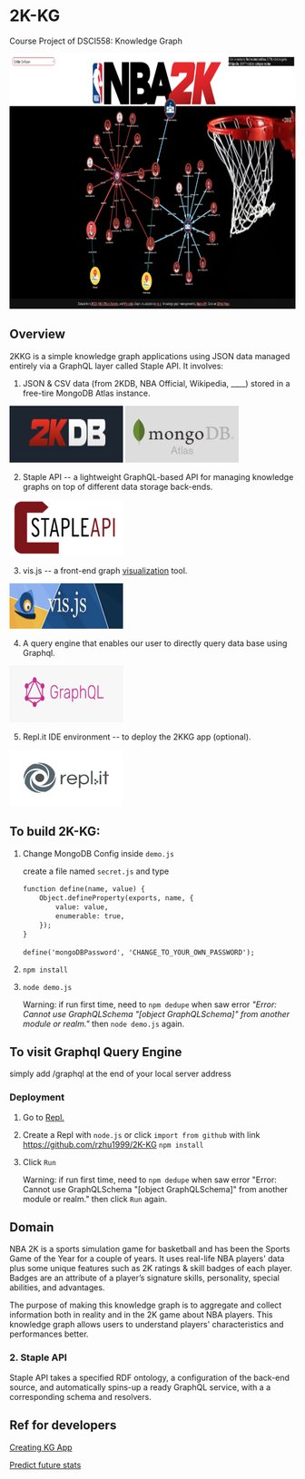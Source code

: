 # 2K-KG

Course Project of DSCI558: Knowledge Graph

<img src="./photo/welcome.png" height="450" width="850"/>

## Overview

2KKG is a simple knowledge graph applications using JSON data managed entirely via a GraphQL layer called Staple API. It involves:

1. JSON & CSV data (from 2KDB, NBA Official, Wikipedia, \_\_\_\_) stored in a free-tire MongoDB Atlas instance.

<img src="./photo/2kdb.png" height="100" width="200"/> <img src="./photo/mongo.png" height="100" width="200"/>

2. Staple API -- a lightweight GraphQL-based API for managing knowledge graphs on top of different data storage back-ends.

<img src="./photo/staple.png" height="100" width="200"/>

3. vis.js -- a front-end graph [visualization](https://visjs.github.io/vis-network/examples/network/nodeStyles/circularImages.html) tool.

<img src="./photo/vis.png" height="80" width="200"/>

4. A query engine that enables our user to directly query data base using Graphql.

<img src="./photo/graphql.png" height="100" width="200"/>

5. Repl.it IDE environment -- to deploy the 2KKG app (optional).

<img src="./photo/repl.png" height="100" width="200"/>

## To build 2K-KG:

1. Change MongoDB Config inside `demo.js`

    create a file named `secret.js` and type

    ```
    function define(name, value) {
        Object.defineProperty(exports, name, {
            value: value,
            enumerable: true,
        });
    }

    define('mongoDBPassword', 'CHANGE_TO_YOUR_OWN_PASSWORD');
    ```

2. `npm install`

3. `node demo.js`

    Warning: if run first time, need to `npm dedupe` when saw error _"Error: Cannot use GraphQLSchema "[object GraphQLSchema]" from another module or realm."_ then `node demo.js` again.

## To visit Graphql Query Engine

simply add /graphql at the end of your local server address

### Deployment

1. Go to [Repl.](https://replit.com/~)

2. Create a Repl with `node.js` or click `import from github` with link https://github.com/rzhu1999/2K-KG
   `npm install`

3. Click `Run`

    Warning: if run first time, need to `npm dedupe` when saw error "Error: Cannot use GraphQLSchema "[object GraphQLSchema]" from another module or realm." then click `Run` again.

## Domain

NBA 2K is a sports simulation game for basketball and has been the Sports Game of the Year for a couple of years. It uses real-life NBA players' data plus some unique features such as 2K ratings & skill badges of each player. Badges are an attribute of a player’s signature skills, personality, special abilities, and advantages.

The purpose of making this knowledge graph is to aggregate and collect information both in reality and in the 2K game about NBA players. This knowledge graph allows users to understand players' characteristics and performances better.

### 2. Staple API

Staple API takes a specified RDF ontology, a configuration of the back-end source, and automatically spins-up a ready GraphQL service, with a a corresponding schema and resolvers.

## Ref for developers

[Creating KG App](https://levelup.gitconnected.com/knowledge-graph-app-in-15min-c76b94bb53b3)

[Predict future stats](https://towardsdatascience.com/predicting-the-outcome-of-nba-games-with-machine-learning-a810bb768f20)
